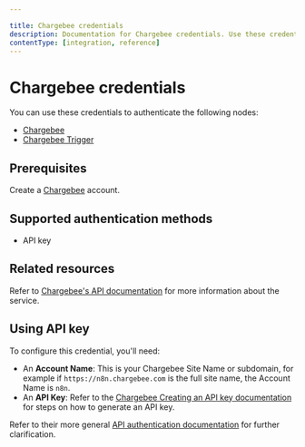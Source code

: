 ```yaml
---

title: Chargebee credentials
description: Documentation for Chargebee credentials. Use these credentials to authenticate Chargebee in n8n, a workflow automation platform.
contentType: [integration, reference]
---
```


# Chargebee credentials

You can use these credentials to authenticate the following nodes:

- [Chargebee](/integrations/builtin/app-nodes/n8n-nodes-base.chargebee.md)
- [Chargebee Trigger](/integrations/builtin/trigger-nodes/n8n-nodes-base.chargebeetrigger.md)

## Prerequisites

Create a [Chargebee](https://www.chargebee.com/) account.

## Supported authentication methods

- API key

## Related resources

Refer to [Chargebee's API documentation](https://apidocs.chargebee.com/docs/api/) for more information about the service.

## Using API key

To configure this credential, you'll need:

- An **Account Name**: This is your Chargebee Site Name or subdomain, for example if `https://n8n.chargebee.com` is the full site name, the Account Name is `n8n`.
- An **API Key**: Refer to the [Chargebee Creating an API key documentation](https://www.chargebee.com/docs/api_keys.html#creating-an-api-key) for steps on how to generate an API key. 

Refer to their more general [API authentication documentation](https://apidocs.chargebee.com/docs/api/auth?lang=curl) for further clarification.

